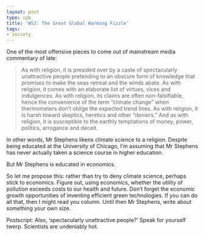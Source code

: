 ```yaml
---
layout: post
type: cpb
title: 'WSJ: The Great Global Warming Fizzle'
tags:
- society
---
```

One of the most offensive pieces to come out of mainstream media commentary of late:


> As with religion, it is presided over by a caste of spectacularly unattractive people pretending to an obscure form of knowledge that promises to make the seas retreat and the winds abate. As with religion, it comes with an elaborate list of virtues, vices and indulgences. As with religion, its claims are often non-falsifiable, hence the convenience of the term “climate change” when thermometers don’t oblige the expected trend lines. As with religion, it is harsh toward skeptics, heretics and other “deniers.” And as with religion, it is susceptible to the earthly temptations of money, power, politics, arrogance and deceit.

In other words, Mr Stephens likens climate science to a religion. Despite being educated at the University of Chicago, I’m assuming that Mr Stephens has never actually taken a science course in higher education.

But Mr Stephens is educated in economics.

So let me propose this: rather than try to deny climate science, perhaps stick to economics. Figure out, using economics, whether the utility of pollution exceeds costs to our health and future. Don’t forget the economic growth opportunities of inventing efficient green technologies. If you can do all that, then I might read you column. Until then Mr Stephens, write about something your own size.

Postscript: Also, ‘spectacularly unattractive people?’ Speak for yourself twerp. Scientists are undeniably hot.
